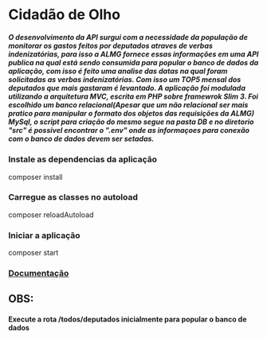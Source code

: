 # Cidadão de Olho

##### O desenvolvimento da API surgui com a necessidade da população de monitorar os gastos feitos por deputados atraves de verbas indenizatórias, para isso a ALMG fornece essas informações em uma API publica na qual está sendo consumida para popular o banco de dados da aplicação, com isso é feito uma analise das datas na qual foram solicitadas as verbas indenizatórias. Com isso um TOP5 mensal dos deputados que mais gastaram é levantado. A aplicação foi modulada utilizando a arquitetura MVC, escrita em PHP sobre framewrok Slim 3. Foi escolhido um banco relacional(Apesar que um não relacional ser mais pratico para manipular o formato dos objetos das requisições da ALMG) MySql, o script para criação do mesmo segue na pasta DB e no diretorio "src" é possivel encontrar o ".env"  onde as informaçoes para conexão com o banco de dados devem ser setadas.

### Instale as dependencias da aplicação

composer install

### Carregue as classes no autoload 

composer reloadAutoload

### Iniciar a aplicação

composer start

### [Documentação](http://localhost:8080/documentacion/index.html)

## OBS:
#### Execute a rota /todos/deputados inicialmente para popular o banco de dados
